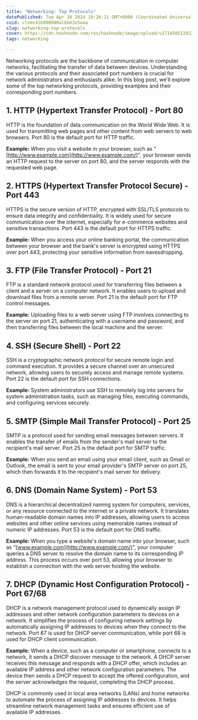 ```yaml
---
title: "Networking: Top Protocols"
datePublished: Tue Apr 30 2024 19:26:11 GMT+0000 (Coordinated Universal Time)
cuid: clvms41b800000albb63x5waa
slug: networking-top-protocols
cover: https://cdn.hashnode.com/res/hashnode/image/upload/v1714505129229/5099ac74-c108-411a-968f-c9efb9ff61a8.jpeg
tags: networking

---
```


Networking protocols are the backbone of communication in computer networks, facilitating the transfer of data between devices. Understanding the various protocols and their associated port numbers is crucial for network administrators and enthusiasts alike. In this blog post, we'll explore some of the top networking protocols, providing examples and their corresponding port numbers.

## **1\. HTTP (Hypertext Transfer Protocol) - Port 80**

HTTP is the foundation of data communication on the World Wide Web. It is used for transmitting web pages and other content from web servers to web browsers. Port 80 is the default port for HTTP traffic.

**Example:** When you visit a website in your browser, such as "[http://www.example.com](http://www.example.com/)", your browser sends an HTTP request to the server on port 80, and the server responds with the requested web page.

## **2\. HTTPS (Hypertext Transfer Protocol Secure) - Port 443**

HTTPS is the secure version of HTTP, encrypted with SSL/TLS protocols to ensure data integrity and confidentiality. It is widely used for secure communication over the internet, especially for e-commerce websites and sensitive transactions. Port 443 is the default port for HTTPS traffic.

**Example:** When you access your online banking portal, the communication between your browser and the bank's server is encrypted using HTTPS over port 443, protecting your sensitive information from eavesdropping.

## **3\. FTP (File Transfer Protocol) - Port 21**

FTP is a standard network protocol used for transferring files between a client and a server on a computer network. It enables users to upload and download files from a remote server. Port 21 is the default port for FTP control messages.

**Example:** Uploading files to a web server using FTP involves connecting to the server on port 21, authenticating with a username and password, and then transferring files between the local machine and the server.

## **4\. SSH (Secure Shell) - Port 22**

SSH is a cryptographic network protocol for secure remote login and command execution. It provides a secure channel over an unsecured network, allowing users to securely access and manage remote systems. Port 22 is the default port for SSH connections.

**Example:** System administrators use SSH to remotely log into servers for system administration tasks, such as managing files, executing commands, and configuring services securely.

## **5\. SMTP (Simple Mail Transfer Protocol) - Port 25**

SMTP is a protocol used for sending email messages between servers. It enables the transfer of emails from the sender's mail server to the recipient's mail server. Port 25 is the default port for SMTP traffic.

**Example:** When you send an email using your email client, such as Gmail or Outlook, the email is sent to your email provider's SMTP server on port 25, which then forwards it to the recipient's mail server for delivery.

## **6\. DNS (Domain Name System) - Port 53**

DNS is a hierarchical decentralized naming system for computers, services, or any resource connected to the internet or a private network. It translates human-readable domain names into IP addresses, allowing users to access websites and other online services using memorable names instead of numeric IP addresses. Port 53 is the default port for DNS traffic.

**Example:** When you type a website's domain name into your browser, such as "[www.example.com](http://www.example.com/)", your computer queries a DNS server to resolve the domain name to its corresponding IP address. This process occurs over port 53, allowing your browser to establish a connection with the web server hosting the website.

## 7\. DHCP (Dynamic Host Configuration Protocol) - Port 67/68

DHCP is a network management protocol used to dynamically assign IP addresses and other network configuration parameters to devices on a network. It simplifies the process of configuring network settings by automatically assigning IP addresses to devices when they connect to the network. Port 67 is used for DHCP server communication, while port 68 is used for DHCP client communication.

**Example:** When a device, such as a computer or smartphone, connects to a network, it sends a DHCP discover message to the network. A DHCP server receives this message and responds with a DHCP offer, which includes an available IP address and other network configuration parameters. The device then sends a DHCP request to accept the offered configuration, and the server acknowledges the request, completing the DHCP process.

DHCP is commonly used in local area networks (LANs) and home networks to automate the process of assigning IP addresses to devices. It helps streamline network management tasks and ensures efficient use of available IP addresses.